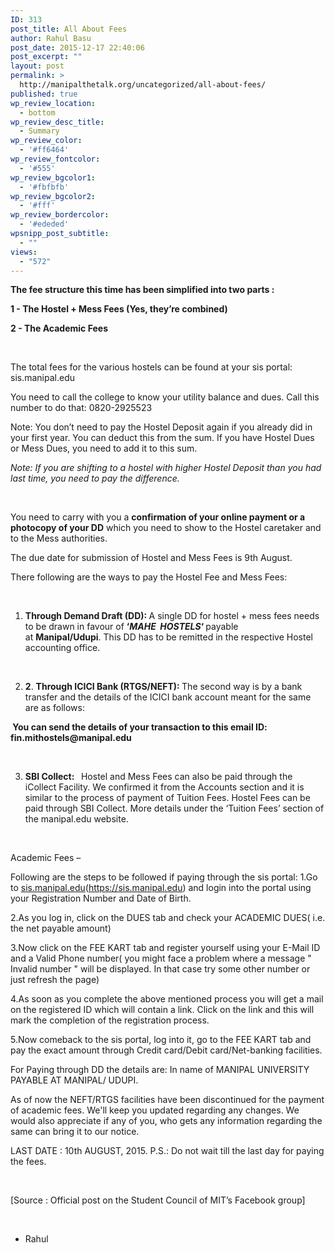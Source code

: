 ```yaml
---
ID: 313
post_title: All About Fees
author: Rahul Basu
post_date: 2015-12-17 22:40:06
post_excerpt: ""
layout: post
permalink: >
  http://manipalthetalk.org/uncategorized/all-about-fees/
published: true
wp_review_location:
  - bottom
wp_review_desc_title:
  - Summary
wp_review_color:
  - '#ff6464'
wp_review_fontcolor:
  - '#555'
wp_review_bgcolor1:
  - '#fbfbfb'
wp_review_bgcolor2:
  - '#fff'
wp_review_bordercolor:
  - '#ededed'
wpsnipp_post_subtitle:
  - ""
views:
  - "572"
---
```

<strong>The fee structure this time has been simplified into two parts :</strong>

<strong>1 - The Hostel + Mess Fees (Yes, they’re combined)</strong>

<strong>2 - The Academic Fees</strong>

&nbsp;

The total fees for the various hostels can be found at your sis portal: sis.manipal.edu

You need to call the college to know your utility balance and dues. Call this number to do that: 0820-2925523

Note: You don’t need to pay the Hostel Deposit again if you already did in your first year. You can deduct this from the sum. If you have Hostel Dues or Mess Dues, you need to add it to this sum.

<em>Note: If you are shifting to a hostel with higher Hostel Deposit than you had last time, you need to pay the difference.</em>

&nbsp;

You need to carry with you a <strong>confirmation of your online payment or a photocopy of your DD</strong> which you need to show to the Hostel caretaker and to the Mess authorities.

The due date for submission of Hostel and Mess Fees is 9th August.

There following are the ways to pay the Hostel Fee and Mess Fees:

&nbsp;
<ol>
	<li><strong>Through Demand Draft (DD): </strong>A single DD for hostel + mess fees needs to be drawn in favour of <strong>‘<em>MAHE  HOSTELS</em>‘ </strong>payable at <strong>Manipal/Udupi</strong>. This DD has to be remitted in the respective Hostel accounting office.</li>
</ol>
&nbsp;
<ol start="2">
	<li><strong>2</strong>. <strong>Through ICICI Bank (RTGS/NEFT): </strong>The second way is by a bank transfer and the details of the ICICI bank account meant for the same are as follows:</li>
</ol>
<strong> You can send the details of your transaction to this email ID: fin.mithostels@manipal.edu</strong>

&nbsp;
<ol start="3">
	<li><strong>SBI Collect:  </strong> Hostel and Mess Fees can also be paid through the iCollect Facility. We confirmed it from the Accounts section and it is similar to the process of payment of Tuition Fees. Hostel Fees can be paid through SBI Collect. More details under the ‘Tuition Fees’ section of the manipal.edu website.</li>
</ol>
&nbsp;

Academic Fees –

Following are the steps to be followed if paying through the sis portal:
1.Go to <a href="http://l.facebook.com/l.php?u=http%3A%2F%2Fsis.manipal.edu%2F&amp;h=nAQH8fldI&amp;enc=AZOYUKBau0DoKrl_hxtgCz6BrmamK1wDYHI3KZ3J6Y_8OEff5cJ5SETX4F82Nj_1Xf5GHKeNwFdQLLpOE5PZfQQVzZ4rXfRl7pRJApIAuw3mZAbh-WNB6tB6gBpJ1AJx9HDBw3KmE07Ti78U9NZajERDCNJLDMi5m49WMBe1EmNZNA&amp;s=1">sis.manipal.edu</a>(<a href="https://www.facebook.com/l.php?u=https%3A%2F%2Fsis.manipal.edu%2F&amp;h=5AQGoyHRe&amp;enc=AZNj9X8A78WbG6nXvLsP8vjNMyCIiMYYXVNqq7QzaE2_9sz9jOl-cxwoQg-qPUHqBjsoPBwY2tq1GmJ6PBEKcUX6mlWIdQhGc2BnLM5ZG-MQeLvZPRCDtFAaxLyHLtsX0oG1RbSJlLeUSJfXnjI9X1b4uLG4QQmh2jAcBpVrfFwOag&amp;s=1">https://sis.manipal.edu</a>) and login into the portal using your Registration Number and Date of Birth.

2.As you log in, click on the DUES tab and check your ACADEMIC DUES( i.e. the net payable amount)

3.Now click on the FEE KART tab and register yourself using your E-Mail ID and a Valid Phone number( you might face a problem where a message " Invalid number " will be displayed. In that case try some other number or just refresh the page)

4.As soon as you complete the above mentioned process you will get a mail on the registered ID which will contain a link. Click on the link and this will mark the completion of the registration process.

5.Now comeback to the sis portal, log into it, go to the FEE KART tab and pay the exact amount through Credit card/Debit card/Net-banking facilities.

For Paying through DD the details are:
In name of MANIPAL UNIVERSITY
PAYABLE AT MANIPAL/ UDUPI.

As of now the NEFT/RTGS facilities have been discontinued for the payment of academic fees. We'll keep you updated regarding any changes. We would also appreciate if any of you, who gets any information regarding the same can bring it to our notice.

LAST DATE : 10th AUGUST, 2015.
P.S.: Do not wait till the last day for paying the fees.

&nbsp;

[Source : Official post on the Student Council of MIT’s Facebook group]

&nbsp;
<ul>
	<li>Rahul</li>
</ul>
&nbsp;